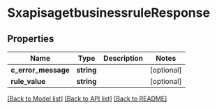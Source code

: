 # SxapisagetbusinessruleResponse

## Properties
Name | Type | Description | Notes
------------ | ------------- | ------------- | -------------
**c_error_message** | **string** |  | [optional] 
**rule_value** | **string** |  | [optional] 

[[Back to Model list]](../README.md#documentation-for-models) [[Back to API list]](../README.md#documentation-for-api-endpoints) [[Back to README]](../README.md)


